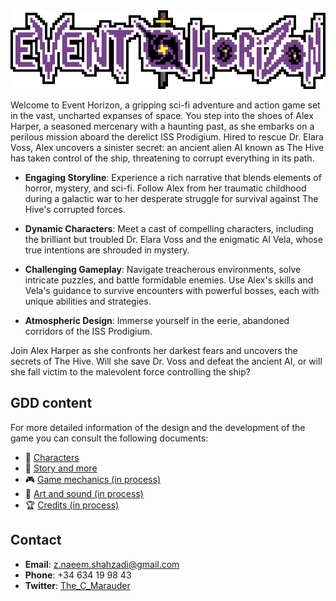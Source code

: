 <div align="center">

<img src="Logos\Logo-0003.png"/>

</div>

Welcome to Event Horizon, a gripping sci-fi adventure and action game set in the vast, uncharted expanses of space. You step into the shoes of Alex Harper, a seasoned mercenary with a haunting past, as she embarks on a perilous mission aboard the derelict ISS Prodigium. Hired to rescue Dr. Elara Voss, Alex uncovers a sinister secret: an ancient alien AI known as The Hive has taken control of the ship, threatening to corrupt everything in its path.

- **Engaging Storyline**: Experience a rich narrative that blends elements of horror, mystery, and sci-fi. Follow Alex from her traumatic childhood during a galactic war to her desperate struggle for survival against The Hive's corrupted forces.

- **Dynamic Characters**: Meet a cast of compelling characters, including the brilliant but troubled Dr. Elara Voss and the enigmatic AI Vela, whose true intentions are shrouded in mystery.

- **Challenging Gameplay**: Navigate treacherous environments, solve intricate puzzles, and battle formidable enemies. Use Alex's skills and Vela's guidance to survive encounters with powerful bosses, each with unique abilities and strategies.

- **Atmospheric Design**: Immerse yourself in the eerie, abandoned corridors of the ISS Prodigium.

Join Alex Harper as she confronts her darkest fears and uncovers the secrets of The Hive. Will she save Dr. Voss and defeat the ancient AI, or will she fall victim to the malevolent force controlling the ship?

## GDD content

For more detailed information of the design and the development of the game you can consult the following documents:

- :bust_in_silhouette: [Characters](GDD/characters.md)
- :book: [Story and more](GDD/story.md)
- :video_game: [Game mechanics (in process)]()
- :art: [Art and sound (in process)]()
- :trophy: [Credits (in process)]()

## Contact

- **Email**: [z.naeem.shahzadi@gmail.com](z.naeem.shahzadi@gmail.com)
- **Phone**: +34 634 19 98 43
- **Twitter**: [The_C_Marauder](https://x.com/The_C_Marauder)
